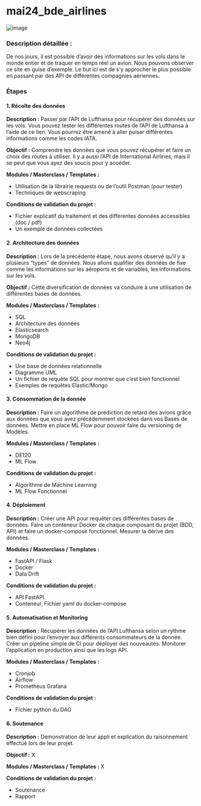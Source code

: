 # mai24_bde_airlines
![image](https://github.com/maxroux/mai24_bde_airlines/assets/118417/494f2570-e3ee-41d7-96ad-5d33d8e0186f)

### Description détaillée :
De nos jours, il est possible d’avoir des informations sur les vols dans le monde entier et de traquer en temps réel un avion. Nous pouvons observer ce site en guise d’exemple. Le but ici est de s’y approcher le plus possible en passant par des API de différentes compagnies aériennes.

### Étapes

#### 1. Récolte des données
**Description :**
Passer par l’API de Lufthansa pour récupérer des données sur les vols. Vous pouvez tester les différentes routes de l’API de Lufthansa à l’aide de ce lien. Vous pourrez être amené à aller puiser différentes informations comme les codes IATA.

**Objectif :**
Comprendre les données que vous pouvez récupérer et faire un choix des routes à utiliser. Il y a aussi l’API de International Airlines, mais il se peut que vous ayez des soucis pour y accéder.

**Modules / Masterclass / Templates :**
- Utilisation de la librairie requests ou de l’outil Postman (pour tester)
- Techniques de webscraping

**Conditions de validation du projet :**
- Fichier explicatif du traitement et des différentes données accessibles (doc / pdf)
- Un exemple de données collectées

#### 2. Architecture des données
**Description :**
Lors de la précédente étape, nous avons observé qu’il y a plusieurs “types” de données. Nous allons qualifier des données de fixe comme les informations sur les aéroports et de variables, les informations sur les vols.

**Objectif :**
Cette diversification de données va conduire à une utilisation de différentes bases de données.

**Modules / Masterclass / Templates :**
- SQL
- Architecture des données
- Elasticsearch
- MongoDB
- Neo4j

**Conditions de validation du projet :**
- Une base de données relationnelle
- Diagramme UML
- Un fichier de requête SQL pour montrer que c’est bien fonctionnel
- Exemples de requêtes Elastic/Mongo

#### 3. Consommation de la donnée
**Description :**
Faire un algorithme de prédiction de retard des avions grâce aux données que vous avez précédemment stockées dans vos Bases de données. Mettre en place ML Flow pour pouvoir faire du versioning de Modèles.

**Modules / Masterclass / Templates :**
- DE120
- ML Flow

**Conditions de validation du projet :**
- Algorithme de Machine Learning
- ML Flow Fonctionnel

#### 4. Déploiement
**Description :**
Créer une API pour requêter ces différentes bases de données. Faire un conteneur Docker de chaque composant du projet (BDD, API) et faire un docker-compose fonctionnel. Mesurer la dérive des données.

**Modules / Masterclass / Templates :**
- FastAPI / Flask
- Docker
- Data Drift

**Conditions de validation du projet :**
- API FastAPI
- Conteneur, Fichier yaml du docker-compose

#### 5. Automatisation et Monitoring
**Description :**
Récupérer les données de l’API Lufthansa selon un rythme bien défini pour l’envoyer aux différents consommateurs de la donnée. Créer un pipeline simple de CI pour déployer des nouveautés. Monitorer l’application en production ainsi que les logs API.

**Modules / Masterclass / Templates :**
- Cronjob
- Airflow
- Prometheus Grafana

**Conditions de validation du projet :**
- Fichier python du DAG

#### 6. Soutenance
**Description :**
Démonstration de leur appli et explication du raisonnement effectué lors de leur projet.

**Objectif :**
X

**Modules / Masterclass / Templates :**
X

**Conditions de validation du projet :**
- Soutenance
- Rapport
